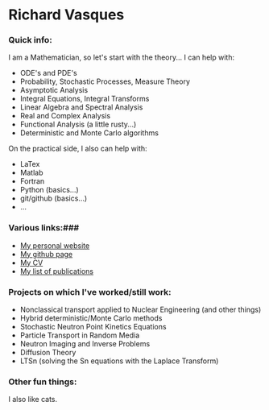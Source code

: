 # Richard Vasques

### Quick info: ###

I am a Mathematician, so let's start with the theory... I can help with:

* ODE's and PDE's
* Probability, Stochastic Processes, Measure Theory 
* Asymptotic Analysis
* Integral Equations, Integral Transforms
* Linear Algebra and Spectral Analysis
* Real and Complex Analysis
* Functional Analysis (a little rusty...)
* Deterministic and Monte Carlo algorithms

On the practical side, I also can help with:

* LaTex
* Matlab
* Fortran
* Python (basics...)
* git/github (basics...)
* ...

### Various links:###

* [My personal website](https://ricvasques.github.io/)
* [My github page](https://github.com/ricvasques)
* [My CV](https://ricvasques.github.io/assets/cvdocs/CV_Pub.pdf)
* [My list of publications](https://ricvasques.github.io/assets/cvdocs/publications.pdf)

### Projects on which I've worked/still work: ###

* Nonclassical transport applied to Nuclear Engineering (and other things)
* Hybrid deterministic/Monte Carlo methods
* Stochastic Neutron Point Kinetics Equations
* Particle Transport in Random Media
* Neutron Imaging and Inverse Problems
* Diffusion Theory
* LTSn (solving the Sn equations with the Laplace Transform)

### Other fun things: ###

I also like cats.
